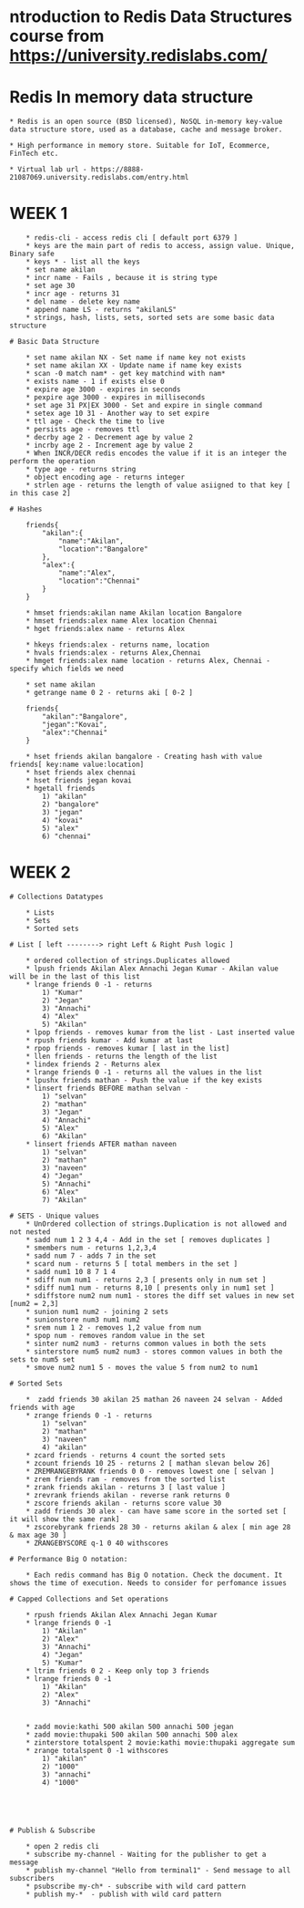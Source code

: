 # ntroduction to Redis Data Structures  course from https://university.redislabs.com/

# Redis In memory data structure 

    * Redis is an open source (BSD licensed), NoSQL in-memory key-value data structure store, used as a database, cache and message broker.

    * High performance in memory store. Suitable for IoT, Ecommerce, FinTech etc.

    * Virtual lab url - https://8888-21087069.university.redislabs.com/entry.html

# WEEK 1

        * redis-cli - access redis cli [ default port 6379 ]
        * keys are the main part of redis to access, assign value. Unique, Binary safe
        * keys * - list all the keys
        * set name akilan
        * incr name - Fails , because it is string type
        * set age 30
        * incr age - returns 31
        * del name - delete key name
        * append name LS - returns "akilanLS"
        * strings, hash, lists, sets, sorted sets are some basic data structure

    # Basic Data Structure

        * set name akilan NX - Set name if name key not exists
        * set name akilan XX - Update name if name key exists
        * scan -0 match nam* - get key matchind with nam*
        * exists name - 1 if exists else 0
        * expire age 3000 - expires in seconds
        * pexpire age 3000 - expires in milliseconds
        * set age 31 PX|EX 3000 - Set and expire in single command
        * setex age 10 31 - Another way to set expire
        * ttl age - Check the time to live
        * persists age - removes ttl
        * decrby age 2 - Decrement age by value 2
        * incrby age 2 - Increment age by value 2
        * When INCR/DECR redis encodes the value if it is an integer the perform the operation
        * type age - returns string 
        * object encoding age - returns integer
        * strlen age - returns the length of value asiigned to that key [ in this case 2]

    # Hashes

        friends{
            "akilan":{
                "name":"Akilan",
                "location":"Bangalore"
            },
            "alex":{
                "name":"Alex",
                "location":"Chennai"
            }
        }

        * hmset friends:akilan name Akilan location Bangalore
        * hmset friends:alex name Alex location Chennai 
        * hget friends:alex name - returns Alex

        * hkeys friends:alex - returns name, location
        * hvals friends:alex - returns Alex,Chennai
        * hmget friends:alex name location - returns Alex, Chennai - specify which fields we need

        * set name akilan
        * getrange name 0 2 - returns aki [ 0-2 ]

        friends{
            "akilan":"Bangalore",
            "jegan":"Kovai",
            "alex":"Chennai"
        }

        * hset friends akilan bangalore - Creating hash with value friends[ key:name value:location]
        * hset friends alex chennai
        * hset friends jegan kovai
        * hgetall friends
            1) "akilan"
            2) "bangalore"
            3) "jegan"
            4) "kovai"
            5) "alex"
            6) "chennai"
        


# WEEK 2

    # Collections Datatypes

        * Lists
        * Sets
        * Sorted sets

    # List [ left --------> right Left & Right Push logic ]

        * ordered collection of strings.Duplicates allowed     
        * lpush friends Akilan Alex Annachi Jegan Kumar - Akilan value will be in the last of this list
        * lrange friends 0 -1 - returns
            1) "Kumar"
            2) "Jegan"
            3) "Annachi"
            4) "Alex"
            5) "Akilan"
        * lpop friends - removes kumar from the list - Last inserted value
        * rpush friends kumar - Add kumar at last
        * rpop friends - removes kumar [ last in the list]
        * llen friends - returns the length of the list
        * lindex friends 2 - Returns alex
        * lrange friends 0 -1 - returns all the values in the list
        * lpushx friends mathan - Push the value if the key exists
        * linsert friends BEFORE mathan selvan - 
            1) "selvan"
            2) "mathan"
            3) "Jegan"
            4) "Annachi"
            5) "Alex"
            6) "Akilan"
        * linsert friends AFTER mathan naveen
            1) "selvan"
            2) "mathan"
            3) "naveen"
            4) "Jegan"
            5) "Annachi"
            6) "Alex"
            7) "Akilan"

    # SETS - Unique values
        * UnOrdered collection of strings.Duplication is not allowed and not nested
        * sadd num 1 2 3 4,4 - Add in the set [ removes duplicates ]
        * smembers num - returns 1,2,3,4
        * sadd num 7 - adds 7 in the set
        * scard num - returns 5 [ total members in the set ]
        * sadd num1 10 8 7 1 4 
        * sdiff num num1 - returns 2,3 [ presents only in num set ]
        * sdiff num1 num - returns 8,10 [ presents only in num1 set ]
        * sdiffstore num2 num num1 - stores the diff set values in new set [num2 = 2,3]
        * sunion num1 num2 - joining 2 sets
        * sunionstore num3 num1 num2
        * srem num 1 2 - removes 1,2 value from num
        * spop num - removes random value in the set
        * sinter num2 num3 - returns common values in both the sets
        * sinterstore num5 num2 num3 - stores common values in both the sets to num5 set
        * smove num2 num1 5 - moves the value 5 from num2 to num1

    # Sorted Sets

        *  zadd friends 30 akilan 25 mathan 26 naveen 24 selvan - Added friends with age
        * zrange friends 0 -1 - returns
            1) "selvan"
            2) "mathan"
            3) "naveen"
            4) "akilan"
        * zcard friends - returns 4 count the sorted sets
        * zcount friends 10 25 - returns 2 [ mathan slevan below 26] 
        * ZREMRANGEBYRANK friends 0 0 - removes lowest one [ selvan ]
        * zrem friends ram - removes from the sorted list
        * zrank friends akilan - returns 3 [ last value ]
        * zrevrank friends akilan - reverse rank returns 0
        * zscore friends akilan - returns score value 30
        * zadd friends 30 alex - can have same score in the sorted set [ it will show the same rank]
        * zscorebyrank friends 28 30 - returns akilan & alex [ min age 28 & max age 30 ]
        * ZRANGEBYSCORE q-1 0 40 withscores

    # Performance Big O notation:

        * Each redis command has Big O notation. Check the document. It shows the time of execution. Needs to consider for perfomance issues

    # Capped Collections and Set operations

        * rpush friends Akilan Alex Annachi Jegan Kumar
        * lrange friends 0 -1
            1) "Akilan"
            2) "Alex"
            3) "Annachi"
            4) "Jegan"
            5) "Kumar"
        * ltrim friends 0 2 - Keep only top 3 friends
        * lrange friends 0 -1
            1) "Akilan"
            2) "Alex"
            3) "Annachi"


        * zadd movie:kathi 500 akilan 500 annachi 500 jegan
        * zadd movie:thupaki 500 akilan 500 annachi 500 alex
        * zinterstore totalspent 2 movie:kathi movie:thupaki aggregate sum
        * zrange totalspent 0 -1 withscores
            1) "akilan"
            2) "1000"
            3) "annachi"
            4) "1000"

        



    # Publish & Subscribe

        * open 2 redis cli
        * subscribe my-channel - Waiting for the publisher to get a message
        * publish my-channel "Hello from terminal1" - Send message to all subscribers
        * psubscribe my-ch* - subscribe with wild card pattern
        * publish my-*  - publish with wild card pattern


